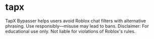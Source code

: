 # tapx
TapX Bypasser helps users avoid Roblox chat filters with alternative phrasing. Use responsibly—misuse may lead to bans. Disclaimer: For educational use only. Not liable for violations of Roblox's rules.

